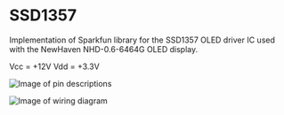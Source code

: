 # SSD1357
Implementation of Sparkfun library for the SSD1357 OLED driver IC used with the NewHaven NHD-0.6-6464G OLED display.

Vcc = +12V
Vdd = +3.3V

![Image of pin descriptions](https://i.imgur.com/GssKaJW.jpg)

![Image of wiring diagram](https://i.imgur.com/1UaCwCH.jpg)
